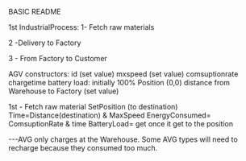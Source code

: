 BASIC README

1st IndustrialProcess:
1- Fetch raw materials

2 -Delivery to Factory

3 - From Factory to Customer


AGV
constructors:
id (set value)
mxspeed (set value)
comsuptionrate
chargetime
battery load: initially 100%
Position (0,0)
distance from Warehouse to Factory (set value)

1st - Fetch raw material
SetPosition (to destination)
Time=Distance(destination) & MaxSpeed
EnergyConsumed= ComsuptionRate & time
BatteryLoad= get once it get to the position

---AVG only charges at the Warehouse. Some AVG types will need to recharge because they consumed too much.
